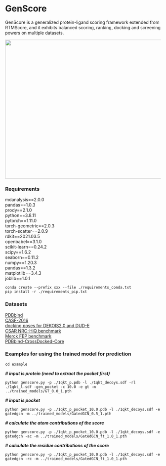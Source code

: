 # GenScore
GenScore is a generalized protein-ligand scoring framework extended from RTMScore, and it exhibits balanced scoring, ranking, docking and screening powers on multiple datasets.

<div align=center>
<img src="https://github.com/sc8668/GenScore/blob/main/zzz-3.jpg" width="900px" height="450px">
</div> 



### Requirements
mdanalysis==2.0.0    
pandas==1.0.3    
prody==2.1.0    
python==3.8.11    
pytorch==1.11.0    
torch-geometric==2.0.3    
torch-scatter==2.0.9     
rdkit==2021.03.5    
openbabel==3.1.0    
scikit-learn==0.24.2    
scipy==1.6.2    
seaborn==0.11.2    
numpy==1.20.3    
pandas==1.3.2    
matplotlib==3.4.3   
joblib==1.0.1    

```
conda create --prefix xxx --file ./requirements_conda.txt      
pip install -r ./requirements_pip.txt
```
### Datasets
[PDBbind](http://www.pdbbind.org.cn)       
[CASF-2016](http://www.pdbbind.org.cn)    
[docking poses for DEKOIS2.0 and DUD-E](https://www.zenodo.org/record/6859325)   
[CSAR NRC-HiQ benchmark](http://www.csardock.org/)    
[Merck FEP benchmark](https://github.com/MCompChem/fep-benchmark)   
[PDBbind-CrossDocked-Core](https://www.zenodo.org/record/5525936)         

### Examples for using the trained model for prediction
```
cd example
```
___# input is protein (need to extract the pocket first)___
```
python genscore.py -p ./1qkt_p.pdb -l ./1qkt_decoys.sdf -rl ./1qkt_l.sdf -gen_pocket -c 10.0 -e gt -m ../trained_models/GT_0.0_1.pth
```
___# input is pocket___
```
python genscore.py -p ./1qkt_p_pocket_10.0.pdb -l ./1qkt_decoys.sdf -e gatedgcn -m ../trained_models/GatedGCN_0.5_1.pth
```
___# calculate the atom contributions of the score___
```
python genscore.py -p ./1qkt_p_pocket_10.0.pdb -l ./1qkt_decoys.sdf -e gatedgcn -ac -m ../trained_models/GatedGCN_ft_1.0_1.pth
```
___# calculate the residue contributions of the score___
```
python genscore.py -p ./1qkt_p_pocket_10.0.pdb -l ./1qkt_decoys.sdf -e gatedgcn -rc -m ../trained_models/GatedGCN_ft_1.0_1.pth
```


